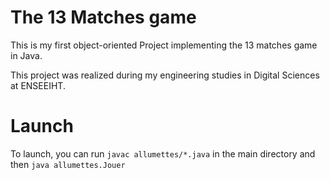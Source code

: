 # The 13 Matches game

This is my first object-oriented Project implementing the 13 matches game in Java.

This project was realized during my engineering studies in Digital Sciences at ENSEEIHT.

# Launch  

To launch, you can run `javac allumettes/*.java` in the main directory and then `java allumettes.Jouer`
